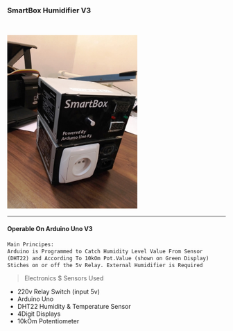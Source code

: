 <div class="container">
<h3>SmartBox Humidifier V3</h3><br>
  
<img height="400" width="300" class="image-center" src="https://raw.githubusercontent.com/MadHack25/SmartBox-ArduinoV3/master/img/Step5%20-%20Programmed%20and%20Final%20Beta%20Look.jpg"></img>
</div>
<hr>
<h4>Operable On Arduino Uno V3</h4>

```
Main Principes: 
Arduino is Programmed to Catch Humidity Level Value From Sensor (DHT22) and According To 10kOm Pot.Value (shown on Green Display)
Stiches on or off the 5v Relay. External Humidifier is Required
```

> Electronics $ Sensors Used

- 220v Relay Switch (input 5v)
- Arduino Uno
- DHT22 Humidity & Temperature Sensor
- 4Digit Displays
- 10kOm Potentiometer
